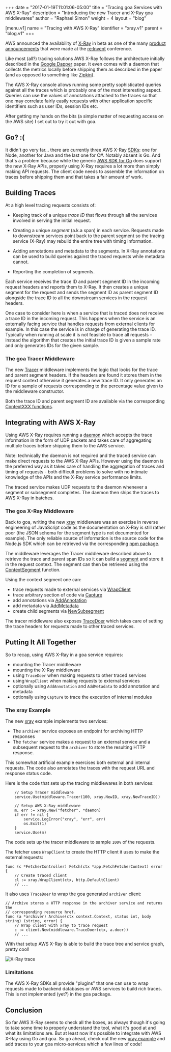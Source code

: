 +++
date = "2017-01-19T11:01:06-05:00"
title = "Tracing goa Services with AWS X-Ray"
description = "Introducing the new Tracer and X-Ray goa middlewares"
author = "Raphael Simon"
weight = 4
layout = "blog"

[menu.v1]
name = "Tracing with AWS X-Ray"
identifier = "xray.v1"
parent = "blog.v1"
+++

AWS announced the availability of [X-Ray](https://aws.amazon.com/xray/) in beta
as one of the many [product announcements](https://aws.amazon.com/new/reinvent/)
that were made at the [re:Invent](https://reinvent.awsevents.com/) conference.

Like most (all?) tracing solutions AWS X-Ray follows the architecture initially
described in the [Google Dapper](https://research.google.com/pubs/pub36356.html)
paper. It even comes with a daemon that collects the metrics locally before
shipping them as described in the paper (and as opposed to something like
[Zipkin](https://zipkin.io)).

The AWS X-Ray console allows running some pretty sophisticated queries against
all the traces which is probably one of the most interesting aspect. Queries can
use the values of annotations attached to the traces so that one may correlate
fairly easily requests with other application specific identifiers such as
user IDs, session IDs etc.

After getting my hands on the bits (a simple matter of requesting access on the
AWS site) I set out to try it out with goa.

## Go? :(

It didn't go very far... there are currently three AWS X-Ray
[SDKs](https://aws.amazon.com/documentation/xray/): one for Node, another for
Java and the last one for C#. Notably absent is Go. And that's a problem
because while the generic [AWS SDK for Go](https://aws.amazon.com/sdk-for-go/)
does support the new X-Ray APIs, properly using X-Ray requires a lot more than
simply making API requests. The client code needs to assemble the information
on traces before shipping them and that takes a fair amount of work.

## Building Traces

At a high level tracing requests consists of:

* Keeping track of a unique *trace ID* that flows through all the services
  involved in serving the initial request.

* Creating a unique *segment* (a.k.a span) in each service. Requests made
  to downstream services point back to the parent segment so the tracing
  service (X-Ray) may rebuild the entire tree with timing information.

* Adding annotations and metadata to the segments. In X-Ray annotations can be
  used to build queries against the traced requests while metadata cannot.

* Reporting the completion of segments.

Each service receives the trace ID and parent segment ID in the incoming request
headers and reports them to X-Ray. It then creates a unique segment for the
request and sends the segment ID as parent segment ID alongside the trace ID to
all the downstream services in the request headers.

One case to consider here is when a service that is traced does not receive a
trace ID in the incoming request. This happens when the service is an externally
facing service that handles requests from external clients for example. In this
case the service is in charge of generating the trace ID. Typically when running
at scale it is not feasible to trace all requests - instead the algorithm that
creates the initial trace ID is given a sample rate and only generates IDs for
the given sample.

### The goa Tracer Middleware

The new
[Tracer](https://goa.design/v1/reference/goa/middleware/#func-tracer-a-name-middleware-tracer-a)
middleware implements the logic that looks for the trace and parent segment
headers. If the headers are found it stores them in the request context
otherwise it generates a new trace ID. It only generates an ID for a sample of
requests corresponding to the percentage value given to the middleware
constructor.

Both the trace ID and parent segment ID are available via the corresponding
[ContextXXX functions](https://goa.design/v1/reference/goa/middleware/#func-contexttraceid-a-name-middleware-contexttraceid-a).

## Integrating with AWS X-Ray

Using AWS X-Ray requires running
a [daemon](http://docs.aws.amazon.com/xray/latest/devguide/xray-daemon.html)
which accepts the trace information in the form of UDP packets and takes care of
aggregating multiple traces before shipping them to the AWS service.

Note: technically the daemon is not required and the traced service can make
direct requests to the AWS X-Ray APIs. However using the daemon is the preferred
way as it takes care of handling the aggregation of traces and timing of
requests - both difficult problems to solve with no intimate knowledge of the
APIs and the X-Ray service performance limits.

The traced service makes UDP requests to the daemon whenever a segment or
subsegment completes. The daemon then ships the traces to AWS X-Ray in batches.

### The goa X-Ray Middleware

Back to goa, writing the new [xray](https://goa.design/v1/reference/goa/middleware/xray/)
middleware was an exercise in reverse engineering of JavaScript code as the
documentation on X-Ray is still rather poor (the JSON schema for the segment
type is not documented for example). The only reliable source of information
is the source code for the Node.js SDK which can be retrieved via the
corresponding [npm package](https://www.npmjs.com/package/aws-xray-sdk).

The middleware leverages the Tracer middleware described above to retrieve the
trace and parent span IDs so it can build a
[segment](https://goa.design/v1/reference/goa/middleware/xray/#type-segment-a-name-xray-segment-a)
and store it in the request context. The segment can then be retrieved using the
[ContextSegment](https://goa.design/v1/reference/goa/middleware/xray/#func-contextsegment-a-name-xray-segment-contextsegment-a)
function.

Using the context segment one can:

* trace requests made to external services via [WrapClient](https://goa.design/v1/reference/goa/middleware/xray/#func-wrapclient-a-name-xray-doer-wrapclient-a)
* trace arbitrary section of code via [Capture](https://goa.design/v1/reference/goa/middleware/xray/#func-segment-capture-a-name-xray-segment-capture-a)
* add annotations via [AddAnnotation](https://goa.design/v1/reference/goa/middleware/xray/#func-segment-addannotation-a-name-xray-segment-addannotation-a)
* add metadata via [AddMetadata](https://goa.design/v1/reference/goa/middleware/xray/#func-segment-addmetadata-a-name-xray-segment-addmetadata-a)
* create child segments via [NewSubsegment](https://goa.design/v1/reference/goa/middleware/xray/#func-segment-newsubsegment-a-name-xray-segment-newsubsegment-a)

The tracer middleware also exposes [TraceDoer](https://goa.design/v1/reference/goa/middleware/#func-tracedoer-a-name-middleware-tracedoer-a)
which takes care of setting the trace headers for requests made to other traced services.

## Putting It All Together

So to recap, using AWS X-Ray in a goa service requires:

* mounting the Tracer middleware
* mounting the X-Ray middleware
* using `TraceDoer` when making requests to other traced services
* using `WrapClient` when making requests to external services
* optionally using `AddAnnotation` and `AddMetadata` to add annotation and metadata
* optionally using `Capture` to trace the execution of internal modules

### The xray Example

The new [xray](https://github.com/goadesign/examples/tree/master/xray) example
implements two services:

* The `archiver` service exposes an endpoint for archiving HTTP responses
* The `fetcher` service makes a request to an external service and a subsequent
  request to the `archiver` to store the resulting HTTP response.

This somewhat artificial example exercises both external and internal requests.
The code also annotates the traces with the request URL and response status code.

Here is the code that sets up the tracing middlewares in both services:

```
	// Setup Tracer middleware
	service.Use(middleware.Tracer(100, xray.NewID, xray.NewTraceID))

	// Setup AWS X-Ray middleware
	m, err := xray.New("fetcher", *daemon)
	if err != nil {
		service.LogError("xray", "err", err)
		os.Exit(1)
	}
	service.Use(m)
```
The code sets up the tracer middleware to sample `100%` of the requests.

The fetcher uses `WrapClient` to create the HTTP client it uses to make the
external requests:

```
func (c *FetcherController) Fetch(ctx *app.FetchFetcherContext) error {
	// Create traced client
	cl := xray.WrapClient(ctx, http.DefaultClient)
	// ...
```
It also uses `TraceDoer` to wrap the goa generated `archiver` client:
```
// Archive stores a HTTP response in the archiver service and returns the
// corresponding resource href.
func (a *archiver) Archive(ctx context.Context, status int, body string) (string, error) {
	// Wrap client with xray to trace request
	c := client.New(middleware.TraceDoer(ctx, a.doer))
	// ...
```

With that setup AWS X-Ray is able to build the trace tree and service graph,
pretty cool!

![X-Ray trace](https://raw.githubusercontent.com/goadesign/examples/master/xray/trace.png "AWS X-Ray trace")

### Limitations

The AWS X-Ray SDKs all provide "plugins" that one can use to wrap requests made
to backend databases or AWS services to build rich traces. This is not
implemented (yet?) in the goa package.

## Conclusion

So far AWS X-Ray seems to check all the boxes, as always though it's going to
take some time to properly understand the tool, what it's good at and what its
limitations are. But at least now it's possible to integrate with AWS X-Ray
using Go and goa. So go ahead, check out the new
[xray example](https://github.com/goadesign/examples/tree/master/xray) and add
traces to your goa micro-services which a few lines of code!
